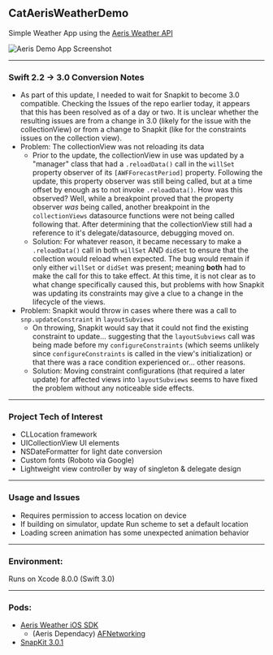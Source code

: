 ## CatAerisWeatherDemo
Simple Weather App using the [Aeris Weather API](http://www.aerisweather.com/support/docs/)

![Aeris Demo App Screenshot](http://i.imgur.com/QHc6oHC.png)

---
### Swift 2.2 -> 3.0 Conversion Notes
- As part of this update, I needed to wait for Snapkit to become 3.0 compatible. Checking the Issues of the repo earlier today, it appears that this has been resolved as of a day or two. It is unclear whether the resulting issues are from a change in 3.0 (likely for the issue with the collectionView) or from a change to Snapkit (like for the constraints issues on the collection view). 
- Problem: The collectionView was not reloading its data
  - Prior to the update, the collectionView in use was updated by a "manager" class that had a `.reloadData()` call in the `willSet` property observer of its `[AWFForecastPeriod]` property. Following the update, this property observer was still being called, but at a time offset by enough as to not invoke `.reloadData()`. How was this observed? Well, while a breakpoint proved that the property observer *was* being called, another breakpoint in the `collectionViews` datasource functions were not being called following that. After determining that the collectionView still had a reference to it's delegate/datasource, debugging moved on. 
  - Solution: For whatever reason, it became necessary to make a `.reloadData()` call in both `willSet` AND `didSet` to ensure that the collection would reload when expected. The bug would remain if only either `willSet` or `didSet` was present; meaning **both** had to make the call for this to take effect.  At this time, it is not clear as to what change specifically caused this, but problems with how Snapkit was updating its constraints may give a clue to a change in the lifecycle of the views. 
- Problem: Snapkit would throw in cases where there was a call to `snp.updateConstraint` in `layoutSubviews`
  - On throwing, Snapkit would say that it could not find the existing constraint to update... suggesting that the `layoutSubviews` call was being made before my `configureConstraints` (which seems unlikely since `configureConstraints` is called in the view's initialization) or that there was a race condition experienced or... other reasons. 
  - Solution: Moving constraint configurations (that required a later update) for affected views into `layoutSubviews` seems to have fixed the problem without any noticeable side effects. 

---
### Project Tech of Interest
- CLLocation framework
- UICollectionView UI elements
- NSDateFormatter for light date conversion
- Custom fonts (Roboto via Google)
- Lightweight view controller by way of singleton & delegate design

---
### Usage and Issues
- Requires permission to access location on device
- If building on simulator, update Run scheme to set a default location
- Loading screen animation has some unexpected animation behavior

--- 
### Environment: 
Runs on Xcode 8.0.0 (Swift 3.0)

---
### Pods: 
- [Aeris Weather iOS SDK](http://www.aerisweather.com/support/docs/toolkits/aeris-ios-sdk/)
  - (Aeris Dependacy) [AFNetworking](https://github.com/AFNetworking/AFNetworking)
- [SnapKit 3.0.1](https://github.com/SnapKit/SnapKit)
